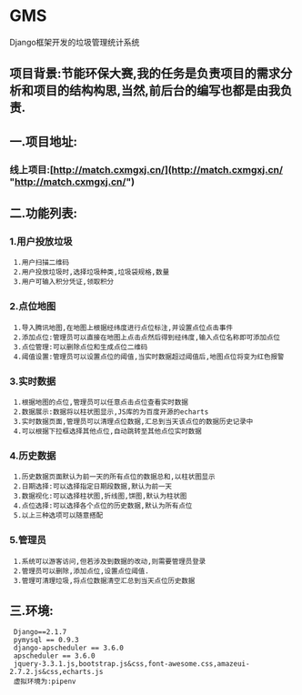 # GMS
Django框架开发的垃圾管理统计系统
## 项目背景:节能环保大赛,我的任务是负责项目的需求分析和项目的结构构思,当然,前后台的编写也都是由我负责.
## 一.项目地址:
### 线上项目:[http://match.cxmgxj.cn/](http://match.cxmgxj.cn/ "http://match.cxmgxj.cn/")
## 二.功能列表:
### 1.用户投放垃圾
	 1.用户扫描二维码
	 2.用户投放垃圾时,选择垃圾种类,垃圾袋规格,数量
	 3.用户可输入积分凭证,领取积分
### 2.点位地图
	 1.导入腾讯地图,在地图上根据经纬度进行点位标注,并设置点位点击事件
	 2.添加点位:管理员可以直接在地图上点击点然后得到经纬度,输入点位名称即可添加点位
	 3.点位管理:可以删除点位和生成点位二维码
	 4.阈值设置:管理员可以设置点位的阈值,当实时数据超过阈值后,地图点位将变为红色报警
### 3.实时数据
	 1.根据地图的点位,管理员可以任意点击点位查看实时数据
	 2.数据展示:数据将以柱状图显示,JS库的为百度开源的echarts
	 3.实时数据页面,管理员可以清理点位数据,汇总到当天该点位的数据历史记录中
	 4.可以根据下拉框选择其他点位,自动跳转至其他点位实时数据
### 4.历史数据
	 1.历史数据页面默认为前一天的所有点位的数据总和,以柱状图显示
	 2.日期选择:可以选择指定日期段数据,默认为前一天
	 3.数据视化:可以选择柱状图,折线图,饼图,默认为柱状图
	 4.点位选择:可以选择各个点位的历史数据,默认为所有点位
	 5.以上三种选项可以随意搭配
### 5.管理员
	 1.系统可以游客访问,但若涉及到数据的改动,则需要管理员登录
	 2.管理员可以删除,添加点位,设置点位阈值.
	 3.管理可清理垃圾,将点位数据清空汇总到当天点位历史数据
## 三.环境:
	 Django==2.1.7
	 pymysql == 0.9.3
	 django-apscheduler == 3.6.0
	 apscheduler == 3.6.0
	 jquery-3.3.1.js,bootstrap.js&css,font-awesome.css,amazeui-2.7.2.js&css,echarts.js
	 虚拟环境为:pipenv
